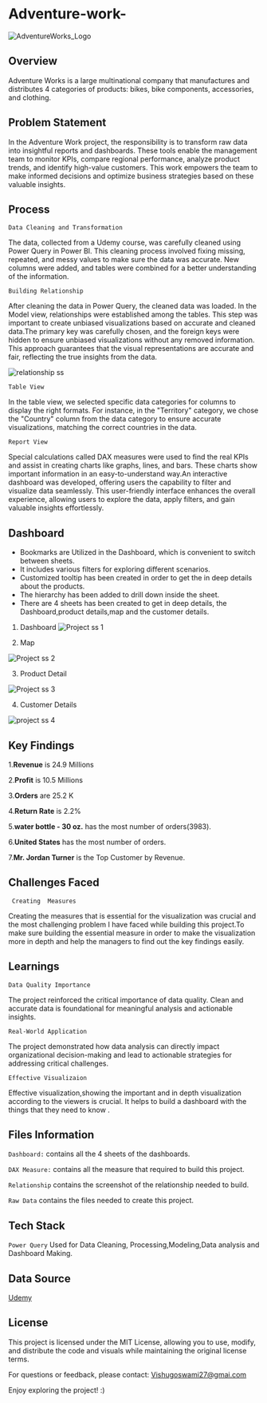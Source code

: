 # Adventure-work-


![AdventureWorks_Logo](https://github.com/Bishalg27/Adventure-work-/assets/107564589/8a0cd508-2895-47d8-b03d-873060494275)

## Overview
Adventure Works is a large multinational company that manufactures and distributes 4 categories of products: bikes, bike components, accessories, and clothing.

## Problem Statement
In the Adventure Work project, the responsibility is to transform raw data into insightful reports and dashboards. These tools enable the management team to monitor KPIs, compare regional performance, analyze product trends, and identify high-value customers. This work empowers the team to make informed decisions and optimize business strategies based on these valuable insights.

## Process
 ```Data Cleaning and Transformation```
 
The data, collected from a Udemy course, was carefully cleaned using Power Query in Power BI. This cleaning process involved fixing missing, repeated, and messy values to make sure the data was accurate. New columns were added, and tables were combined for a better understanding of the information.

```Building Relationship```

After cleaning the data in Power Query, the cleaned data was loaded. In the Model view, relationships were established among the tables. This step was important to create unbiased visualizations based on accurate and cleaned data.The primary key was carefully chosen, and the foreign keys were hidden to ensure unbiased visualizations without any removed information. This approach guarantees that the visual representations are accurate and fair, reflecting the true insights from the data.

![relationship ss](https://github.com/Bishalg27/Adventure-work-/assets/107564589/495ae79c-e3f5-4c88-975e-2a5aeb6f4505)


```Table View```

In the table view, we selected specific data categories for columns to display the right formats. For instance, in the "Territory" category, we chose the "Country" column from the data category to ensure accurate visualizations, matching the correct countries in the data.

```Report View```

Special calculations called DAX measures were used to find the real KPIs and assist in creating charts like graphs, lines, and bars. These charts show important information in an easy-to-understand way.An interactive dashboard was developed, offering users the capability to filter and visualize data seamlessly. This user-friendly interface enhances the overall experience, allowing users to explore the data, apply filters, and gain valuable insights effortlessly.


## Dashboard

- Bookmarks are Utilized in the Dashboard, which is convenient to switch between sheets.
- It includes various filters for exploring different scenarios.
- Customized tooltip has been created in order to get the in deep details about the products.
- The hierarchy has been added to drill down inside the sheet.
- There are 4 sheets has been created to get in deep details, the Dashboard,product details,map and the customer details.

1.  Dashboard
   ![Project ss 1](https://github.com/Bishalg27/Adventure-work-/assets/107564589/024a16dd-7ede-44f0-b3b1-3f293e55d247)

2.  Map

   
![Project ss 2](https://github.com/Bishalg27/Adventure-work-/assets/107564589/e75e3f68-0249-4c62-9c82-a50d98ea0254)

3. Product Detail


![Project ss 3](https://github.com/Bishalg27/Adventure-work-/assets/107564589/497e48af-c4e7-44ea-aa50-65830638850d)

4. Customer Details

![project ss 4](https://github.com/Bishalg27/Adventure-work-/assets/107564589/648cfa99-6616-47ae-ab89-622fa53b695f)


## Key Findings

1.**Revenue** is 24.9 Millions

2.**Profit** is 10.5 Millions 

3.**Orders** are 25.2 K 

4.**Return Rate** is 2.2%

5.**water bottle - 30 oz.** has the most number of orders(3983).

6.**United States** has the most number of orders.

7.**Mr. Jordan Turner** is the Top Customer by Revenue.


## Challenges Faced 

``` Creating  Measures``` 

Creating the measures that is essential for the visualization was crucial and the most challenging problem I have faced while building this project.To make sure building the essential measure in order to make the visualization more in depth and help the managers to find out the key findings easily.


## Learnings

``Data Quality Importance``

The project reinforced the critical importance of data quality. Clean and accurate data is foundational for meaningful analysis and actionable insights.

``Real-World Application``

The project demonstrated how data analysis can directly impact organizational decision-making and lead to actionable strategies for addressing critical challenges.

``Effective Visualizaion`` 

Effective visualization,showing the important and in depth visualization according to the viewers is crucial. It helps to build a dashboard with the things that they need to know .


## Files Information

```Dashboard:``` contains all the 4 sheets of the dashboards.


```DAX Measure:``` contains all the measure that required to build this project.

```Relationship``` contains the screenshot of the relationship needed to build.

```Raw Data``` contains the files needed to create this project.

## Tech Stack

``Power Query`` Used for Data Cleaning, Processing,Modeling,Data analysis and Dashboard Making.

## Data Source

[Udemy](https://www.udemy.com/share/101raQ3@dsKVfcIww8AgbAf6m_5xwktYmBiKkthXVrPaAIo_xytWKByNxKKxwsNjhbT9Q4AkKQ==/)


## License

This project is licensed under the MIT License, allowing you to use, modify, and distribute the code and visuals while maintaining the original license terms.

For questions or feedback, please contact: Vishugoswami27@gmai.com

Enjoy exploring the project! :)



